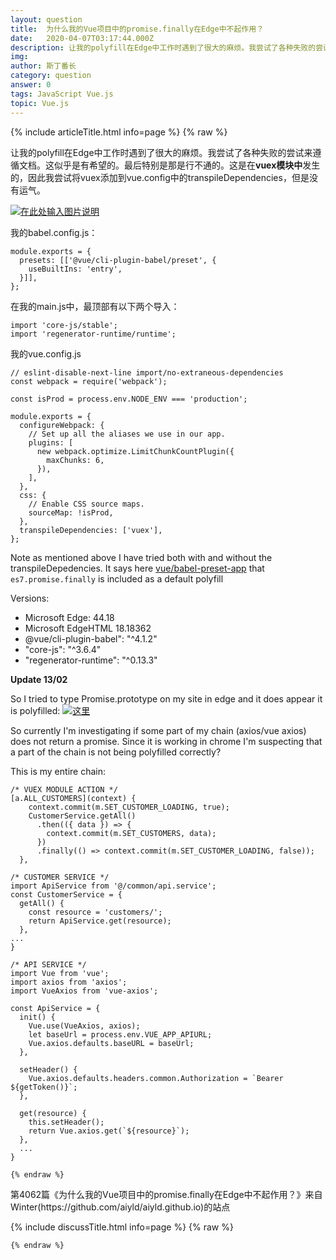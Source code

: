 ```yaml
---
layout: question
title:  为什么我的Vue项目中的promise.finally在Edge中不起作用？
date:   2020-04-07T03:17:44.000Z
description: 让我的polyfill在Edge中工作时遇到了很大的麻烦。我尝试了各种失败的尝试来遵循文档。这似乎是有希望的。最后特别是那是行不通的。这是在vuex模块中...
img: 
author: 斯丁番长
category: question
answer: 0
tags: JavaScript Vue.js
topic: Vue.js
---
```

<div class="article-root">
  <div class="article">
    {% include articleTitle.html info=page %}
    {% raw %}
    <div class="article-content"><p><font style="vertical-align: inherit;"><font style="vertical-align: inherit;">让我的polyfill在Edge中工作时遇到了很大的麻烦。</font><font style="vertical-align: inherit;">我尝试了各种失败的尝试来遵循文档。</font><font style="vertical-align: inherit;">这似乎是有希望的。最后特别是那是行不通的。</font><font style="vertical-align: inherit;">这是在</font></font><strong><font style="vertical-align: inherit;"><font style="vertical-align: inherit;">vuex模块中</font></font></strong><font style="vertical-align: inherit;"><font style="vertical-align: inherit;">发生的，</font><font style="vertical-align: inherit;">因此我尝试将vuex添加到vue.config中的transpileDependencies，但是没有运气。</font></font></p>

<p><a href="https://www.samyoc.com//uploads/users/26802/images/thumbnails/1586229337015.png" data-src="https://www.samyoc.com//uploads/users/26802/images/1586229337015.png" rel="nofollow noreferrer"><img src="https://i.stack.imgur.com/jFEKA.png" alt="在此处输入图片说明"></a></p>

<p><font style="vertical-align: inherit;"><font style="vertical-align: inherit;">我的babel.config.js：</font></font></p>

<pre><code>module.exports = {<font></font>
  presets: [['@vue/cli-plugin-babel/preset', {<font></font>
    useBuiltIns: 'entry',<font></font>
  }]],<font></font>
};<font></font>
</code></pre>

<p><font style="vertical-align: inherit;"><font style="vertical-align: inherit;">在我的main.js中，最顶部有以下两个导入：</font></font></p>

<pre><code>import 'core-js/stable';<font></font>
import 'regenerator-runtime/runtime';<font></font>
</code></pre>

<p><font style="vertical-align: inherit;"><font style="vertical-align: inherit;">我的vue.config.js</font></font></p>

<pre><code>// eslint-disable-next-line import/no-extraneous-dependencies<font></font>
const webpack = require('webpack');<font></font>
<font></font>
const isProd = process.env.NODE_ENV === 'production';<font></font>
<font></font>
module.exports = {<font></font>
  configureWebpack: {<font></font>
    // Set up all the aliases we use in our app.<font></font>
    plugins: [<font></font>
      new webpack.optimize.LimitChunkCountPlugin({<font></font>
        maxChunks: 6,<font></font>
      }),<font></font>
    ],<font></font>
  },<font></font>
  css: {<font></font>
    // Enable CSS source maps.<font></font>
    sourceMap: !isProd,<font></font>
  },<font></font>
  transpileDependencies: ['vuex'],<font></font>
};<font></font>
</code></pre>

<p>Note as mentioned above I have tried both with and without the transpileDepedencies. It says here <a href="https://github.com/vuejs/vue-cli/tree/dev/packages/%40vue/babel-preset-app" rel="nofollow noreferrer">vue/babel-preset-app</a> that <code>es7.promise.finally</code> is included as a default polyfill</p>

<p>Versions:</p>

<ul>
<li>Microsoft Edge: 44.18</li>
<li>Microsoft EdgeHTML 18.18362</li>
<li>@vue/cli-plugin-babel": "^4.1.2"</li>
<li>"core-js": "^3.6.4"</li>
<li>"regenerator-runtime": "^0.13.3"</li>
</ul>

<p><strong>Update 13/02</strong></p>

<p>So I tried to type Promise.prototype on my site in edge and it does appear it is polyfilled: <a href="https://www.samyoc.com//uploads/users/26802/images/thumbnails/1586229337036.png" data-src="https://www.samyoc.com//uploads/users/26802/images/1586229337036.png" rel="nofollow noreferrer"><img src="https://i.stack.imgur.com/03P2m.png" alt="这里"></a></p>

<p>So currently I'm investigating if some part of my chain (axios/vue axios) does not return a promise. Since it is working in chrome I'm suspecting that a part of the chain is not being polyfilled correctly?</p>

<p>This is my entire chain:</p>

<pre><code>/* VUEX MODULE ACTION */  <font></font>
[a.ALL_CUSTOMERS](context) {<font></font>
    context.commit(m.SET_CUSTOMER_LOADING, true);<font></font>
    CustomerService.getAll()<font></font>
      .then(({ data }) =&gt; {<font></font>
        context.commit(m.SET_CUSTOMERS, data);<font></font>
      })<font></font>
      .finally(() =&gt; context.commit(m.SET_CUSTOMER_LOADING, false));<font></font>
  },<font></font>
<font></font>
/* CUSTOMER SERVICE */<font></font>
import ApiService from '@/common/api.service';<font></font>
const CustomerService = {<font></font>
  getAll() {<font></font>
    const resource = 'customers/';<font></font>
    return ApiService.get(resource);<font></font>
  },<font></font>
...<font></font>
}<font></font>
<font></font>
/* API SERVICE */<font></font>
import Vue from 'vue';<font></font>
import axios from 'axios';<font></font>
import VueAxios from 'vue-axios';<font></font>
<font></font>
const ApiService = {<font></font>
  init() {<font></font>
    Vue.use(VueAxios, axios);<font></font>
    let baseUrl = process.env.VUE_APP_APIURL;<font></font>
    Vue.axios.defaults.baseURL = baseUrl;<font></font>
  },<font></font>
<font></font>
  setHeader() {<font></font>
    Vue.axios.defaults.headers.common.Authorization = `Bearer ${getToken()}`;<font></font>
  },<font></font>
<font></font>
  get(resource) {<font></font>
    this.setHeader();<font></font>
    return Vue.axios.get(`${resource}`);<font></font>
  },<font></font>
  ...<font></font>
}<font></font>
</code></pre></div>
    {% endraw %}
  </div>
  <p class="winter_mark">第4062篇《为什么我的Vue项目中的promise.finally在Edge中不起作用？》来自Winter(https://github.com/aiyld/aiyld.github.io)的站点</p>
  <div class="discuss-wrapper">
    {% include discussTitle.html info=page %}
    {% raw %}
    
    {% endraw %}
  </div>
<div>
